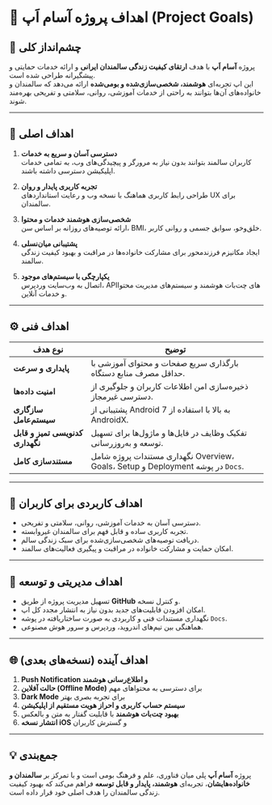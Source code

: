# 🎯 اهداف پروژه آسام اَپ (Project Goals)

## 🧭 چشم‌انداز کلی
پروژه **آسام اَپ** با هدف **ارتقای کیفیت زندگی سالمندان ایرانی** و ارائه خدمات حمایتی و پیشگیرانه طراحی شده است.  
این اپ تجربه‌ای **هوشمند، شخصی‌سازی‌شده و بومی‌شده** ارائه می‌دهد که سالمندان و خانواده‌های آن‌ها بتوانند به راحتی از خدمات آموزشی، روانی، سلامتی و تفریحی بهره‌مند شوند.

---

## 🧱 اهداف اصلی
1. **دسترسی آسان و سریع به خدمات**  
   کاربران سالمند بتوانند بدون نیاز به مرورگر و پیچیدگی‌های وب، به تمامی خدمات اپلیکیشن دسترسی داشته باشند.

2. **تجربه کاربری پایدار و روان**  
   طراحی رابط کاربری هماهنگ با نسخه وب و رعایت استانداردهای UX برای سالمندان.

3. **شخصی‌سازی هوشمند خدمات و محتوا**  
   ارائه توصیه‌های روزانه بر اساس سن، BMI، خلق‌وخو، سوابق جسمی و روانی کاربر.

4. **پشتیبانی میان‌نسلی**  
   ایجاد مکانیزم فرزندمحور برای مشارکت خانواده‌ها در مراقبت و بهبود کیفیت زندگی سالمند.

5. **یکپارچگی با سیستم‌های موجود**  
   اتصال به وب‌سایت وردپرس، APIهای چت‌بات هوشمند و سیستم‌های مدیریت محتوا و خدمات آنلاین.

---

## ⚙️ اهداف فنی
| نوع هدف | توضیح |
|----------|--------|
| **پایداری و سرعت** | بارگذاری سریع صفحات و محتوای آموزشی با حداقل مصرف منابع دستگاه. |
| **امنیت داده‌ها** | ذخیره‌سازی امن اطلاعات کاربران و جلوگیری از دسترسی غیرمجاز. |
| **سازگاری سیستم‌عامل** | پشتیبانی از Android 7 به بالا با استفاده از AndroidX. |
| **کدنویسی تمیز و قابل نگهداری** | تفکیک وظایف در فایل‌ها و ماژول‌ها برای تسهیل توسعه و به‌روزرسانی. |
| **مستندسازی کامل** | نگهداری مستندات پروژه شامل Overview، Goals، Setup و Deployment در پوشه `Docs`. |

---

## 👥 اهداف کاربردی برای کاربران
- دسترسی آسان به خدمات آموزشی، روانی، سلامتی و تفریحی.  
- تجربه کاربری ساده و قابل فهم برای سالمندان غیروابسته.  
- دریافت توصیه‌های شخصی‌سازی‌شده برای سبک زندگی سالم.  
- امکان حمایت و مشارکت خانواده در مراقبت و پیگیری فعالیت‌های سالمند.  

---

## 🧩 اهداف مدیریتی و توسعه
- تسهیل مدیریت پروژه از طریق **GitHub** و کنترل نسخه.  
- امکان افزودن قابلیت‌های جدید بدون نیاز به انتشار مجدد کل اپ.  
- نگهداری مستندات فنی و کاربردی به صورت ساختاریافته در پوشه `Docs`.  
- هماهنگی بین تیم‌های اندروید، وردپرس و سرور هوش مصنوعی.  

---

## 🌐 اهداف آینده (نسخه‌های بعدی)
1. **Push Notification و اطلاع‌رسانی هوشمند**  
2. **حالت آفلاین (Offline Mode)** برای دسترسی به محتواهای مهم  
3. **Dark Mode** برای تجربه بصری بهتر  
4. **سیستم حساب کاربری و احراز هویت مستقیم از اپلیکیشن**  
5. **بهبود چت‌بات هوشمند** با قابلیت گفتار به متن و بالعکس  
6. **انتشار نسخه iOS** و گسترش کاربران  

---

## 💡 جمع‌بندی
پروژه **آسام اَپ** پلی میان فناوری، علم و فرهنگ بومی است و با تمرکز بر **سالمندان و خانواده‌هایشان**، تجربه‌ای **هوشمند، پایدار و قابل توسعه** فراهم می‌کند که بهبود کیفیت زندگی سالمندان را هدف اصلی خود قرار داده است.

